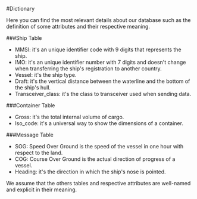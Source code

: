 #Dictionary

Here you can find the most relevant details about our database such as the definition of some attributes and their respective meaning.

###Ship Table
- MMSI: it's an unique identifier code with 9 digits that represents the ship.
- IMO: it's an unique identifier number with 7 digits and doesn't change when transferring the ship's registration to another country.
- Vessel: it's the ship type.
- Draft: it's the vertical distance between the waterline and the bottom of the ship's hull.
- Transceiver_class: it's the class to transceiver used when sending data.

###Container Table
- Gross: it's the total internal volume of cargo.
- Iso_code: it's a universal way to show the dimensions of a container.

###Message Table
- SOG: Speed Over Ground is the speed of the vessel in one hour with respect to the land. 
- COG: Course Over Ground is the actual direction of progress of a vessel.
- Heading: it's the direction in which the ship's nose is pointed.

We assume that the others tables and respective attributes are well-named and explicit in their meaning.